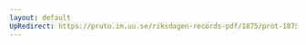 ```yaml
---
layout: default
UpRedirect: https://pruto.im.uu.se/riksdagen-records-pdf/1875/prot-1875--fk--025/prot-1875--fk--025_006.pdf
---
```

